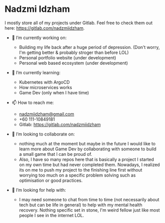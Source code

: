 # Nadzmi Idzham

I mostly store all of my projects under Gitlab. Feel free to check them out here: https://gitlab.com/nadzmiidzham.

- 🔭 I’m currently working on:
    - Building my life back after a huge period of depression. (Don't worry, I'm getting better & probably stroger than before LOL)
    - Personal portfolio website (under development)
    - Personal web based ecosystem (under development)

- 🌱 I’m currently learning:
    - Kubernetes with ArgoCD
    - How microservices works
    - Game Dev (only when I have time)

- 📫 How to reach me:
    - nadzmiidzham@gmail.com
    - +60 111-10849181
    - Gitlab: https://gitlab.com/nadzmiidzham

- 👯 I’m looking to collaborate on:
    - nothing much at the moment but maybe in the future I would like to learn more about Game Dev by collaborating with someone to build a small game that I can be proud of.
    - Also, I have so many repos here that is basically a project I started on my own time but had never completed them. Nowadays, I realized its on me to push my project to the finishing line first without worrying too much on a specific problem solving such as optimisation or good practices.

- 🤔 I’m looking for help with:
    - I may need someone to chat from time to time (not necessarily about tech but can be life in general) to help with my mental health recovery. Nothing specific set in stone, I'm weird fellow just like most people I see in the internet LOL.

